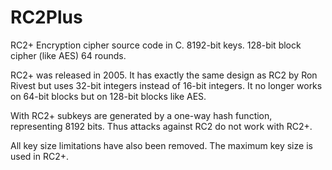 # RC2Plus
RC2+ Encryption cipher source code in C. 8192-bit keys. 128-bit block cipher (like AES) 64 rounds.

RC2+ was released in 2005. It has exactly the same design as RC2 by Ron Rivest but uses 32-bit integers instead of 16-bit integers. It no longer works on 64-bit blocks but on 128-bit blocks like AES.

With RC2+ subkeys are generated by a one-way hash function, representing 8192 bits. Thus attacks against RC2 do not work with RC2+.

All key size limitations have also been removed. The maximum key size is used in RC2+. 
